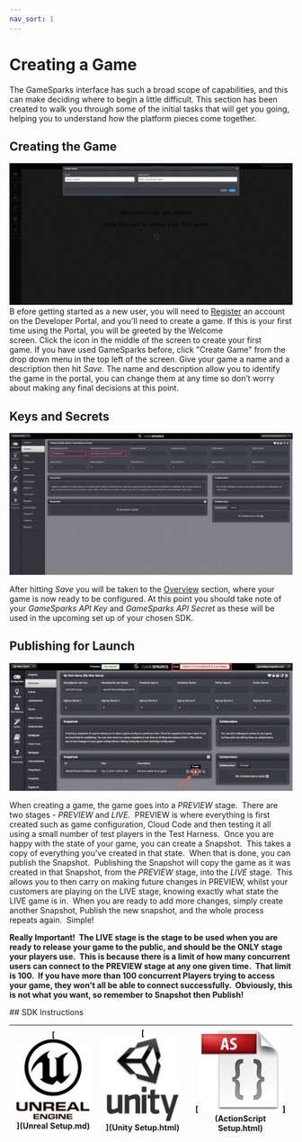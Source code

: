 ```yaml
---
nav_sort: 1
---
```


# Creating a Game

The GameSparks interface has such a broad scope of capabilities, and this can make deciding where to begin a little difficult. This section has been created to walk you through some of the initial tasks that will get you going, helping you to understand how the platform pieces come together.

## Creating the Game
![l](img/CreatingGame/1.png)
B
efore getting started as a new user, you will need to [Register](https://portal.gamesparks.net/register.htm) an account on the Developer Portal, and you'll need to create a game. If this is your first time using the Portal, you will be greeted by the Welcome screen. Click the icon in the middle of the screen to create your first game. If you have used GameSparks before, click "Create Game" from the drop down menu in the top left of the screen. Give your game a name and a description then hit *Save*. The name and description allow you to identify the game in the portal, you can change them at any time so don’t worry about making any final decisions at this point.


## Keys and Secrets

![l](img/CreatingGame/2.png)

After hitting *Save* you will be taken to the [Overview](/Documentation/Configurator/Overview.md) section, where your game is now ready to be configured. At this point you should take note of your *GameSparks API Key* and *GameSparks API Secret* as these will be used in the upcoming set up of your chosen SDK.

## Publishing for Launch

![l](img/CreatingGame/3.png)

When creating a game, the game goes into a *PREVIEW* stage.  There are two stages - *PREVIEW* and *LIVE*.  PREVIEW is where everything is first created such as game configuration, Cloud Code and then testing it all using a small number of test players in the Test Harness.  Once you are happy with the state of your game, you can create a Snapshot.  This takes a copy of everything you've created in that state.  When that is done, you can publish the Snapshot.  Publishing the Snapshot will copy the game as it was created in that Snapshot, from the *PREVIEW* stage, into the *LIVE* stage.  This allows you to then carry on making future changes in PREVIEW, whilst your customers are playing on the LIVE stage, knowing exactly what state the LIVE game is in.  When you are ready to add more changes, simply create another Snapshot, Publish the new snapshot, and the whole process repeats again.  Simple!

**Really Important!  The LIVE stage is the stage to be used when you are ready to release your game to the public, and should be the ONLY stage your players use.  This is because there is a limit of how many concurrent users can connect to the PREVIEW stage at any one given time.  That limit is 100.  If you have more than 100 concurrent Players trying to access your game, they won't all be able to connect successfully.  Obviously, this is not what you want, so remember to Snapshot then Publish!**

## SDK Instructions

|[![](../img/URLogo.png)](Unreal Setup.md)   |[![](../img/UTLogo.png)](Unity Setup.html)   |[![](../img/ASLogo.png)](ActionScript Setup.html)   |
|---|---|---|
